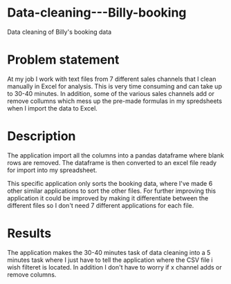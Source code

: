 # Data-cleaning---Billy-booking
Data cleaning of Billy's booking data

# Problem statement

At my job I work with text files from 7 different sales channels that I clean manually in Excel for analysis. This is very time consuming and can take up to 30-40 minutes. In addition, some of the various sales channels add or remove collumns which mess up the pre-made formulas in my spredsheets when I import the data to Excel. 

# Description 

The application import all the columns into a pandas dataframe where blank rows are removed. The dataframe is then converted to an excel file ready for import into my spreadsheet. 

This specific application only sorts the booking data, where I've made 6 other similar applications to sort the other files. For further improving this application it could be  improved by making it differentiate between the different files so I don't need 7 different applications for each file. 

# Results 
 
 The application makes the 30-40 minutes task of data cleaning into a 5 minutes task where I just have to tell the application where the CSV file i wish filteret is located. In addition I don't have to worry if x channel adds or remove columns. 
